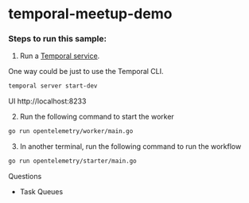 # temporal-meetup-demo

### Steps to run this sample:
1) Run a [Temporal service](https://github.com/temporalio/samples-go/tree/main/#how-to-use).

One way could be just to use the Temporal CLI.  

```bash
temporal server start-dev
```

UI http://localhost:8233

2) Run the following command to start the worker
```bash
go run opentelemetry/worker/main.go
```
3) In another terminal, run the following command to run the workflow
```bash
go run opentelemetry/starter/main.go
```

Questions

- Task Queues